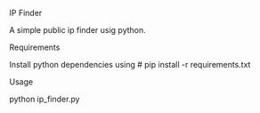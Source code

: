 IP Finder

A simple public ip finder usig python.

Requirements

Install python dependencies using # pip install -r requirements.txt

Usage

python ip_finder.py
